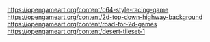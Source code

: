 
























































































https://opengameart.org/content/c64-style-racing-game
https://opengameart.org/content/2d-top-down-highway-background
https://opengameart.org/content/road-for-2d-games
https://opengameart.org/content/desert-tileset-1
